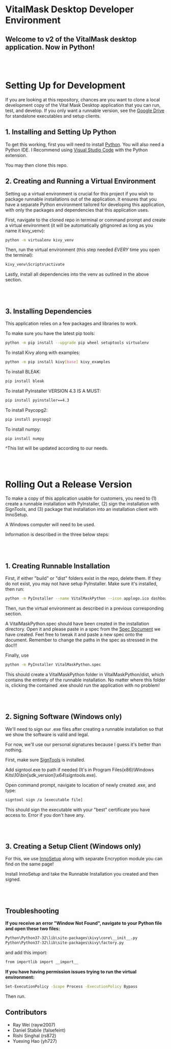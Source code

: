 # VitalMask Desktop Developer Environment
## Welcome to v2 of the VitalMask desktop application. Now in Python!
<br/><br/>

# Setting Up for Development
If you are looking at this repository, chances are you want to clone a local development copy of the Vital Mask Desktop application that you can run, test, and develop. If you only want a runnable version, see the [Google Drive](https://drive.google.com/drive/folders/1f1zzHtFY2vvJhoHhC9VCl_fCAuDE6C9g?usp=sharing) for standalone executables and setup clients.

## 1. Installing and Setting Up Python
To get this working, first you will need to install [Python](https://www.python.org/downloads/).
You will also need a Python IDE. I Recommend using [Visual Studio Code](https://code.visualstudio.com/) with the Python extension.

You may then clone this repo.

## 2. Creating and Running a Virtual Environment
Setting up a virtual environment is crucial for this project if you wish to package runnable installations out of the application. It ensures that you have a separate Python environment tailored for developing this application, with only the packages and dependencies that this application uses.

First, navigate to the cloned repo in terminal or command prompt and create a virtual environment (it will be automatically gitignored as long as you name it kivy_venv):
```bash
python -m virtualenv kivy_venv
```
Then, run the virtual environment (this step needed *EVERY* time you open the terminal):
```bash
kivy_venv\Scripts\activate
```
Lastly, install all dependencies into the venv as outlined in the above section.

<br/><br/>

## 3. Installing Dependencies
This application relies on a few packages and libraries to work.

To make sure you have the latest pip tools: 
```bash
python -m pip install --upgrade pip wheel setuptools virtualenv
```
To install Kivy along with examples:
```bash
python -m pip install kivy[base] kivy_examples
```
To install BLEAK:
```bash
pip install bleak
```
To install PyInstaller VERSION 4.3 IS A MUST:
```bash
pip install pyinstaller==4.3
```
To install Psycopg2:
```bash
pip install psycopg2
```
To install numpy:
```bash
pip install numpy
```
^This list will be updated according to our needs.

<br/><br/>

# Rolling Out a Release Version
To make a copy of this application usable for customers, you need to (1) create a runnable installation with PyInstaller, (2) sign the installation with SignTools, and (3) package that installation into an installation client with InnoSetup.

A Windows computer will need to be used.

Information is described in the three below steps:

<br/><br/>

## 1. Creating Runnable Installation
First, if either "build" or "dist" folders exist in the repo, delete them.
If they do not exist, you may not have setup PyInstaller. Make sure it's installed, then run:
```bash
python -m PyInstaller --name VitalMaskPython --icon applogo.ico dashboard.py
```

Then, run the virtual environment as described in a previous corresponding section.

A VitalMaskPython.spec should have been created in the installation directory. Open it and please paste in a spec from the [Spec Document](https://docs.google.com/document/d/1KF0NZNz4PSf2cdX3VCm1mYgGBWBEY1z3Jrr5-NqoL5A/edit?usp=sharing) we have created. Feel free to tweak it and paste a new spec onto the document.
Remember to change the paths in the spec as stressed in the doc!!!

Finally, use
```bash
python -m PyInstaller VitalMaskPython.spec
```
This should create a VitalMaskPython folder in VitalMaskPython/dist, which contains the entirety of the runnable installation. No matter where this folder is, clicking the contained .exe should run the application with no problem!

<br/><br/>

## 2. Signing Software (Windows only)
We'll need to sign our .exe files after creating a runnable installation so that we show the software is valid and legal.

For now, we'll use our personal signatures because I guess it's better than nothing.

First, make sure [SignTools](https://developer.microsoft.com/en-us/windows/downloads/windows-10-sdk/) is installed.

Add signtool.exe to path if needed (It's in Program Files(x86)\Windows Kits\10\bin\[sdk_version]\x64\signtools.exe).

Open command prompt, navigate to location of newly created .exe, and type:
```bash
signtool sign /a [executable file]
```
This should sign the executable with your "best" certificate you have access to. Error if you don't have any.

<br/><br/>

## 3. Creating a Setup Client (Windows only)
For this, we use [InnoSetup](https://jrsoftware.org/isdl.php) along with separate Encryption module you can find on the same page!

Install InnoSetup and take the Runnable Installation you created and then signed.

<br/><br/>

## Troubleshooting
**If you receive an error "Window Not Found", navigate to your Python file and open these two files:**
```bash
Python\Python37-32\lib\site-packages\kivy\core\__init__.py
Python\Python37-32\lib\site-packages\kivy\factory.py
```
and add this import:
```bash
from importlib import __import__
```

**If you have having permission issues trying to run the virtual environment:**
```bash
Set-ExecutionPolicy -Scope Process -ExecutionPolicy Bypass
```
Then run.
<br/>

## Contributors 
- Ray Wei (rayw2007)
- Daniel Stabile (falsefeint)
- Rishi Singhal (rs872)
- Yuexing Hao (yh727)



